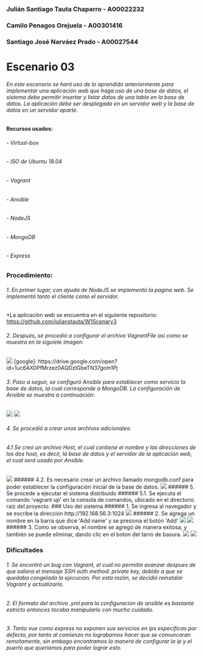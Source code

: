 ### Julián Santiago Tauta Chaparro - A00022232
### Camilo Penagos Orejuela - A00301416
### Santiago José Narváez Prado - A00027544

# Escenario 03
###### En este escenario se hará uso de lo aprendido anteriormente para implementar una aplicación web que haga uso de una base de datos, el sistema debe permitir insertar y listar datos de una tabla en la base de datos. La aplicación debe ser desplegada en un servidor web y la base de datos en un servidor aparte.

#### Recursos usados:
###### - Virtual-box
###### - ISO de Ubuntu 18.04
###### - Vagrant
###### - Ansible
###### - NodeJS
###### - MongoDB
###### - Express

### Procedimiento:

###### 1. En primer lugar, con ayuda de NodeJS se implementó la pagina web. Se implementó tanto el cliente como el servidor.

*La aplicación web se encuentra en el siguiente repositorio: https://github.com/julianstauta/W1Scenary3

###### 2. Después, se procedió a configurar el archivo VagrantFile así como se muestra en la siguiete imagen:
 <img src ="https://drive.google.com/open?id=1uc6AX0PfMrzez0AQDzIGbeTN37gom1Pj">
 [google]: https://drive.google.com/open?id=1uc6AX0PfMrzez0AQDzIGbeTN37gom1Pj

###### 3. Paso a seguir, se configuró Ansible para establecer como servicio la base de datos, la cual corresponde a MongoDB. La configuración de Ansible se muestra a continuación:
 <img src ="https://drive.google.com/open?id=1WR7s0QBSQzgIOasTAYjXkSvJVA3_o7QX">
 <img src ="https://drive.google.com/open?id=1sdWa6JZ5BJLeYnUmm-9MGJnLzMzHtbSa">

###### 4. Se procedió a crear unos archivos adicionales:
###### 4.1 Se creó un archivo Host, el cual contiene el nombre y las direcciones de los dos host, es decir, la base de datos y el servidor de la aplicación web, el cual será usado por Ansible.
 <img src ="https://drive.google.com/open?id=1JNX4aCAMCq1vrmdf402LHnre88vVPBg3">
###### 4.2. Es necesario crear un archivo llamado mongodb.conf para poder establecer la configuración inicial de la base de datos.
 <img src ="https://drive.google.com/open?id=19AtAJZDM5v7KGFIBcOKW2-8Ub3pbGXYn">
###### 5. Se procede a ejecutar el sistema distribuido
###### 5.1. Se ejecuta el comando 'vagrant up' en la consola de comandos, ubicado en el directorio raíz del proyecto.
### Uso del sistema
###### 1. Se ingresa al navegador y se escribe la dirección http://192.168.56.3:1024
 <img src ="https://drive.google.com/open?id=19Xtt3nLjrXG_7md6CehWIT93NX3GiV5A">
###### 2. Se agrega un nombre en la barra que dice 'Add name' y se presiona el botón 'Add'
 <img src ="https://drive.google.com/open?id=1cujVunfc6YhsC76aQ4g544l0btgBV8eN">
 <img src ="https://drive.google.com/open?id=1ArVfGZ889i0Ir3s14whI3p1xRzzZ_YGj">
###### 3. Como se observa, el nombre se agregó de manera exitosa, y también se puede eliminar, dando clic en el boton del tarro de basura.
 <img src ="https://drive.google.com/open?id=1IOuPCgDFnWW2f1oM8sj0Nfdh6RJvKZ8k">
 <img src ="https://drive.google.com/open?id=13kUBruMH5da4w7-1yc8POXxMGsqFEBtg">
 
 
### Dificultades
###### 1. Se encontró un bug con Vagrant, el cual no permitía avanzar despues de que saliera el mensaje SSH auth method: private key, debido a que se quedaba congelada la ejecución. Por esta razón, se decidió reinstalar Vagrant y actualizarlo.
###### 2. El formato del archivo .yml para la configuracion de ansible es bastante estricto entonces tocaba manipularlo con mucho cuidado.
###### 3. Tanto vue como express no exponen sus servicios en ips especificas por defecto, por tanto al comienzo no lograbamos hacer que se comuncaran remotamente, sin embago encontramos la manera de configurar la ip y el puerto que queriamos para poder lograr esto.

